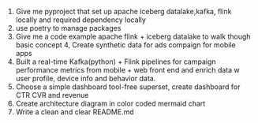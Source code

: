 1. Give me pyproject that set up apache iceberg datalake,kafka,  flink locally and required dependency locally
2. use poetry to manage packages
3. Give me a code example apache flink + iceberg datalake to walk though basic concept
4, Create synthetic data for ads compaign for mobile apps
5. Built a real-time Kafka(python) + Flink pipelines for campaign performance metrics from mobile + web front end and enrich data w user profile, device info and behavior data. 
6. Choose a simple dashboard tool-free superset, create dashboard for CTR CVR and revenue 
7. Create architecture diagram in color coded mermaid chart
8. Write a clean and clear README.md
